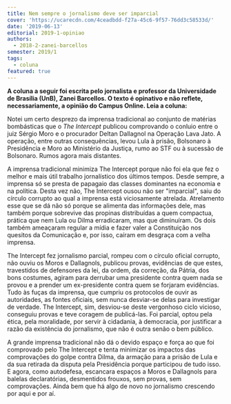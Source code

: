 ```yaml
---
title: Nem sempre o jornalismo deve ser imparcial
cover: 'https://ucarecdn.com/4ceadbdd-f27a-45c6-9f57-76dd3c58533d/'
date: '2019-06-13'
editorial: 2019-1-opiniao
authors:
  - 2018-2-zanei-barcellos
semester: 2019/1
tags:
  - coluna
featured: true
---
```

**A coluna a seguir foi escrita pelo jornalista e professor da Universidade de Brasília (UnB), Zanei Barcellos. O texto é opinativo e não reflete, necessariamente, a opinião do Campus Online. Leia a coluna:** 

Notei um certo desprezo da imprensa tradicional ao conjunto de matérias bombásticas que o _The Intercept_ publicou comprovando o conluio entre o juiz Sérgio Moro e o procurador Deltan Dallagnol na Operação Lava Jato. A operação, entre outras consequências, levou Lula à prisão, Bolsonaro à Presidência e Moro ao Ministério da Justiça, rumo ao STF ou à sucessão de Bolsonaro. Rumos agora mais distantes.

A imprensa tradicional minimiza The Intercept porque não foi ela que fez o melhor e mais útil trabalho jornalístico dos últimos tempos. Desde sempre, a imprensa só se presta de papagaio das classes dominantes na economia e na política. Desta vez não, The Intercept ousou não ser "imparcial", saiu do círculo corrupto ao qual a imprensa está viciosamente atrelada. Atrelamento esse que se dá não só porque se alimenta das informações dele, mas também porque sobrevive das propinas distribuídas a quem compactua, prática que nem Lula ou Dilma erradicaram, mas que diminuíram. Os dois também ameaçaram regular a mídia e fazer valer a Constituição nos quesitos da Comunicação e, por isso, caíram em desgraça com a velha imprensa.

The Intercept fez jornalismo parcial, rompeu com o círculo oficial corrupto, não ouviu os Moros e Dallagnols, publicou provas, evidências de que estes, travestidos de defensores da lei, da ordem, da correção, da Pátria, dos bons costumes, agiram para derrubar uma presidente contra quem nada se provou e a prender um ex-presidente contra quem se forjaram evidências. Tudo às fuças da imprensa, que cumpriu os protocolos de ouvir as autoridades, as fontes oficiais, sem nunca desviar-se delas para investigar de verdade. The Intercept, sim, desviou-se deste vergonhoso ciclo vicioso, conseguiu provas e teve coragem de publicá-las. Foi parcial, optou pela ética, pela moralidade, por servir à cidadania, à democracia, por justificar a razão da existência do jornalismo, que não é outra senão o bem público.

A grande imprensa tradicional não dá o devido espaço e força ao que foi comprovado pelo The Intercept e tenta minimizar os impactos das comprovações do golpe contra Dilma, da armação para a prisão de Lula e da sua retirada da disputa pela Presidência porque participou de tudo isso. E agora, como autodefesa, escancara espaços a Moros e Dallagnols para balelas declaratórias, desmentidos frouxos, sem provas, sem comprovações. Ainda bem que há algo de novo no jornalismo crescendo por aqui e por aí.
